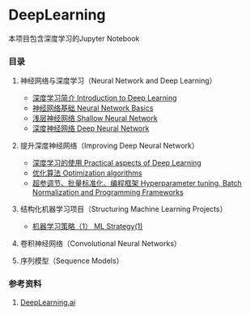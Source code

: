DeepLearning
=========
本项目包含深度学习的Jupyter Notebook 

### 目录

1. 神经网络与深度学习（Neural Network and Deep Learning）
    - [深度学习简介 Introduction to Deep Learning](http://nbviewer.jupyter.org/github/reata/DeepLearning/blob/master/Introduction%20to%20Deep%20Learning.ipynb)
    - [神经网络基础 Neural Network Basics](http://nbviewer.jupyter.org/github/reata/DeepLearning/blob/master/Neural%20Network%20Basics.ipynb)
    - [浅层神经网络 Shallow Neural Network](http://nbviewer.jupyter.org/github/reata/DeepLearning/blob/master/Shallow%20Neural%20Network.ipynb)
    - [深度神经网络 Deep Neural Network](http://nbviewer.jupyter.org/github/reata/DeepLearning/blob/master/Deep%20Neural%20Network.ipynb)

2. 提升深度神经网络（Improving Deep Neural Network）
    - [深度学习的使用 Practical aspects of Deep Learning](http://nbviewer.jupyter.org/github/reata/DeepLearning/blob/master/Practical%20aspects%20of%20Deep%20Learning.ipynb)
    - [优化算法 Optimization algorithms](http://nbviewer.jupyter.org/github/reata/DeepLearning/blob/master/Optimization%20algorithms.ipynb)
    - [超参调节、批量标准化、编程框架 Hyperparameter tuning, Batch Normalization and Programming Frameworks](http://nbviewer.jupyter.org/github/reata/DeepLearning/blob/master/Hyperparameter%20tuning%2C%20Batch%20Normalization%20and%20Programming%20Frameworks.ipynb)

3. 结构化机器学习项目（Structuring Machine Learning Projects）
    - [机器学习策略（1） ML Strategy(1)](http://nbviewer.jupyter.org/github/reata/DeepLearning/blob/master/ML%20Strategy%20%281%29.ipynb)

4. 卷积神经网络（Convolutional Neural Networks）

5. 序列模型（Sequence Models）

### 参考资料
1. [DeepLearning.ai](https://www.deeplearning.ai/)
